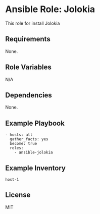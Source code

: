 # Ansible Role: Jolokia
This role for install Jolokia

## Requirements

None.

## Role Variables

N/A

## Dependencies

None.

## Example Playbook

    - hosts: all
      gather_facts: yes
      become: true
      roles:
        - ansible-jolokia

## Example Inventory

```
host-1
```

## License

MIT
